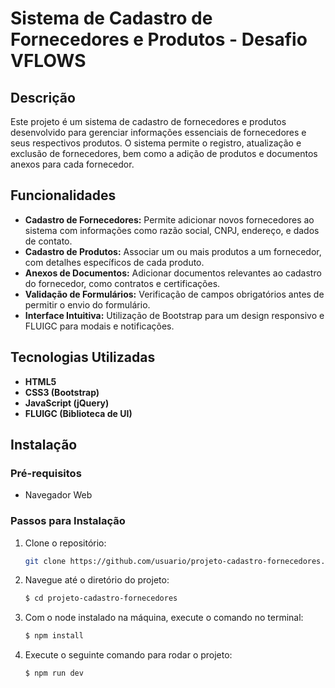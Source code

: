# Sistema de Cadastro de Fornecedores e Produtos - Desafio VFLOWS

## Descrição

Este projeto é um sistema de cadastro de fornecedores e produtos desenvolvido para gerenciar informações essenciais de fornecedores e seus respectivos produtos. O sistema permite o registro, atualização e exclusão de fornecedores, bem como a adição de produtos e documentos anexos para cada fornecedor.

## Funcionalidades

- **Cadastro de Fornecedores:** Permite adicionar novos fornecedores ao sistema com informações como razão social, CNPJ, endereço, e dados de contato.
- **Cadastro de Produtos:** Associar um ou mais produtos a um fornecedor, com detalhes específicos de cada produto.
- **Anexos de Documentos:** Adicionar documentos relevantes ao cadastro do fornecedor, como contratos e certificações.
- **Validação de Formulários:** Verificação de campos obrigatórios antes de permitir o envio do formulário.
- **Interface Intuitiva:** Utilização de Bootstrap para um design responsivo e FLUIGC para modais e notificações.

## Tecnologias Utilizadas

- **HTML5**
- **CSS3 (Bootstrap)**
- **JavaScript (jQuery)**
- **FLUIGC (Biblioteca de UI)**

## Instalação

### Pré-requisitos

- Navegador Web

### Passos para Instalação

1. Clone o repositório:
   ```bash
   git clone https://github.com/usuario/projeto-cadastro-fornecedores.git

2. Navegue até o diretório do projeto:
    ```bash
    $ cd projeto-cadastro-fornecedores

3. Com o node instalado na máquina, execute o comando no terminal:
    ```bash
    $ npm install

4. Execute o seguinte comando para rodar o projeto:
    ```bash
    $ npm run dev

